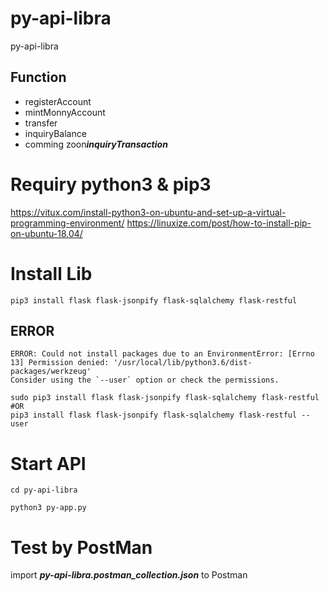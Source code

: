 # py-api-libra
py-api-libra

## Function 
- registerAccount
- mintMonnyAccount
- transfer
- inquiryBalance
- comming zoon***inquiryTransaction***

# Requiry python3 & pip3
https://vitux.com/install-python3-on-ubuntu-and-set-up-a-virtual-programming-environment/
https://linuxize.com/post/how-to-install-pip-on-ubuntu-18.04/


# Install Lib

```
pip3 install flask flask-jsonpify flask-sqlalchemy flask-restful
```

## ERROR

```
ERROR: Could not install packages due to an EnvironmentError: [Errno 13] Permission denied: '/usr/local/lib/python3.6/dist-packages/werkzeug'
Consider using the `--user` option or check the permissions.
```

```
sudo pip3 install flask flask-jsonpify flask-sqlalchemy flask-restful
#OR
pip3 install flask flask-jsonpify flask-sqlalchemy flask-restful --user
```


# Start API

```
cd py-api-libra

python3 py-app.py 
```
# Test by PostMan

import ***py-api-libra.postman_collection.json*** to Postman
